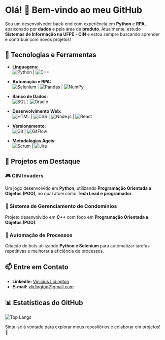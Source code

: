 # Olá! 👋 Bem-vindo ao meu GitHub

Sou um desenvolvedor back-end com experiência em **Python** e **RPA**, apaixonado por **dados** e pela área de **produto**. Atualmente, estudo **Sistemas de Informação na UFPE - CIN** e estou sempre buscando aprender e contribuir com novos projetos!

## 🚀 Tecnologias e Ferramentas
- **Linguagens:**  
  ![Python](https://img.shields.io/badge/Python-3776AB?style=for-the-badge&logo=python&logoColor=white) | ![C++](https://img.shields.io/badge/C++-00599C?style=for-the-badge&logo=cplusplus&logoColor=white)

- **Automação e RPA:**  
  ![Selenium](https://img.shields.io/badge/Selenium-43B02A?style=for-the-badge&logo=selenium&logoColor=white) | ![Pandas](https://img.shields.io/badge/Pandas-150458?style=for-the-badge&logo=pandas&logoColor=white) | ![NumPy](https://img.shields.io/badge/NumPy-013243?style=for-the-badge&logo=numpy&logoColor=white)

- **Banco de Dados:**  
  ![SQL](https://img.shields.io/badge/SQL-4479A1?style=for-the-badge&logo=sqlite&logoColor=white) | ![Oracle](https://img.shields.io/badge/Oracle-F80000?style=for-the-badge&logo=oracle&logoColor=white)

- **Desenvolvimento Web:**  
  ![HTML](https://img.shields.io/badge/HTML5-E34F26?style=for-the-badge&logo=html5&logoColor=white) | ![CSS](https://img.shields.io/badge/CSS3-1572B6?style=for-the-badge&logo=css3&logoColor=white) | ![Node.js](https://img.shields.io/badge/Node.js-339933?style=for-the-badge&logo=nodedotjs&logoColor=white) | ![React](https://img.shields.io/badge/React-20232A?style=for-the-badge&logo=react&logoColor=61DAFB)

- **Versionamento:**  
  ![Git](https://img.shields.io/badge/Git-F05032?style=for-the-badge&logo=git&logoColor=white) | ![GitFlow](https://img.shields.io/badge/GitFlow-000000?style=for-the-badge&logo=git&logoColor=white)

- **Metodologias Ágeis:**  
  ![Scrum](https://img.shields.io/badge/Scrum-005A9C?style=for-the-badge&logo=scrumalliance&logoColor=white) | ![Jira](https://img.shields.io/badge/Jira-0052CC?style=for-the-badge&logo=jira&logoColor=white)

## 📌 Projetos em Destaque
### 🎮 CIN Invaders
Um jogo desenvolvido em **Python**, utilizando **Programação Orientada a Objetos (POO)**, no qual atuei como **Tech Lead e programador**.

### 🏢 Sistema de Gerenciamento de Condomínios
Projeto desenvolvido em **C++** com foco em **Programação Orientada a Objetos (POO)**.

### 🔄 Automação de Processos
Criação de bots utilizando **Python e Selenium** para automatizar tarefas repetitivas e melhorar a eficiência de processos.

## 📫 Entre em Contato
- **LinkedIn:** [Vinicius Lidington](https://www.linkedin.com/in/viniciuslidington)
- **E-mail:** vlidington@gmail.com


## 📊 Estatísticas do GitHub
![Top Langs](https://github-readme-stats.vercel.app/api/top-langs/?username=viniciuslidington&langs_count=6&theme=tokyonight)



Sinta-se à vontade para explorar meus repositórios e colaborar em projetos! 🚀
